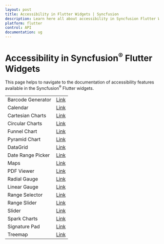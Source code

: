 ```yaml
---
layout: post
title: Accessibility in Flutter Widgets | Syncfusion
description: Learn here all about accessibility in Syncfusion Flutter Widgets and their reference links for each widget.
platform: flutter
control: API
documentation: ug
---
```


# Accessibility in Syncfusion<sup>&reg;</sup> Flutter Widgets 

This page helps to navigate to the documentation of accessibility features available in the Syncfusion<sup>&reg;</sup> Flutter widgets.

<table>
    <tr>
        <td>
            Barcode Generator
        </td>
        <td>
            <a href="https://help.syncfusion.com/flutter/barcode/accessibility">Link</a>
        </td>
    </tr>
	<tr>
        <td>
            Calendar
        </td>
        <td>
            <a href="https://help.syncfusion.com/flutter/calendar/accessibility">Link</a>
        </td>
    </tr>
    <tr>
        <td>
            Cartesian Charts
        </td>
        <td>
            <a href="https://help.syncfusion.com/flutter/cartesian-charts/accessibility">Link</a>
        </td>
    </tr>
    <tr>
        <td>
            Circular Charts
        </td>
        <td>
            <a href="https://help.syncfusion.com/flutter/circular-charts/accessibility">Link</a>
        </td>
    </tr>
    <tr>
        <td>
           Funnel Chart
        </td>
        <td>
            <a href="https://help.syncfusion.com/flutter/funnel-chart/accessibility">Link</a>
        </td>
    </tr>
    <tr>
        <td>
            Pyramid Chart
        </td>
        <td>
            <a href="https://help.syncfusion.com/flutter/pyramid-chart/accessibility">Link</a>
        </td>
    </tr>
    <tr>
        <td>
            DataGrid
        </td>
        <td>
            <a href="https://help.syncfusion.com/flutter/datagrid/accessibility">Link</a>
        </td>
    </tr>
    <tr>
        <td>
          Date Range Picker
        </td>
       <td>
           <a href="https://help.syncfusion.com/flutter/daterangepicker/accessibility">Link</a>
      </td>
    </tr>
    <tr>
        <td>
            Maps
        </td>
        <td>
            <a href="https://help.syncfusion.com/flutter/maps/accessibility">Link</a>
        </td>
    </tr>
    <tr>
        <td>
            PDF Viewer
        </td>
        <td>
            <a href="https://help.syncfusion.com/flutter/pdf-viewer/accessibility">Link</a>
        </td>
    </tr>
    <tr>
        <td>
            Radial Gauge
        </td>
        <td>
            <a href="https://help.syncfusion.com/flutter/radial-gauge/accessibility">Link</a>
        </td>
    </tr>
    <tr>
        <td>
            Linear Gauge
        </td>
        <td>
            <a href="https://help.syncfusion.com/flutter/linear-gauge/accessibility">Link</a>
        </td>
    </tr>
	<tr>
        <td>
            Range Selector
        </td>
        <td>
            <a href="https://help.syncfusion.com/flutter/range-selector/accessibility">Link</a>
        </td>
    </tr>
    <tr>
        <td>
            Range Slider
        </td>
        <td>
            <a href="https://help.syncfusion.com/flutter/range-slider/accessibility">Link</a>
        </td>
    </tr>
    <tr>
        <td>
            Slider
        </td>
        <td>
            <a href="https://help.syncfusion.com/flutter/slider/accessibility">Link</a>
        </td>
    </tr>
    <tr>
        <td>
            Spark Charts
        </td>
        <td>
            <a href="https://help.syncfusion.com/flutter/sparkcharts/accessibility">Link</a>
        </td>
    </tr>
    <tr>
        <td>
            Signature Pad
        </td>
        <td>
            <a href="https://help.syncfusion.com/flutter/signaturepad/accessibility">Link</a>
        </td>
    </tr>
    <tr>
        <td>
            Treemap
        </td>
        <td>
            <a href="https://help.syncfusion.com/flutter/treemap/accessibility">Link</a>
        </td>
    </tr>
</table>
